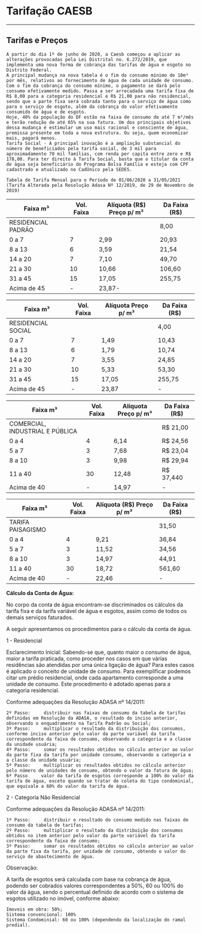 # Tarifação CAESB

---

## Tarifas e Preços


	A partir do dia 1º de junho de 2020, a Caesb começou a aplicar as alterações provocadas pela Lei Distrital no. 6.272/2019, que implementa uma nova forma de cobrança das tarifas de água e esgoto no Distrito Federal.
	A principal mudança na nova tabela é o fim do consumo mínimo de 10m³ por mês, relativos ao fornecimento de água de cada unidade de consumo. Com o fim da cobrança do consumo mínimo, o pagamento se dará pelo consumo efetivamente medido. Passa a ser arrecadada uma tarifa fixa de R$ 8,00 para a categoria residencial e R$ 21,00 para não residencial, sendo que a parte fixa será cobrada tanto para o serviço de água como para o serviço de esgoto, além da cobrança do valor efetivamente consumido de água e de esgoto.
	Hoje, 40% da população do DF estão na faixa de consumo de até 7 m³/mês e terão redução de até 65% na sua fatura. Um dos principais objetivos dessa mudança é estimular um uso mais racional e consciente de água, premissa presente em toda a nova estrutura. Ou seja, quem economizar mais, pagará menos.
	Tarifa Social - A principal inovação é a ampliação substancial do número de beneficiados pela tarifa social, de 3 mil para aproximadamente 70 mil famílias, com renda per capita entre zero e R$ 178,00. Para ter direito à Tarifa Social, basta que o titular da conta de água seja beneficiário do Programa Bolsa Família e esteja com CPF cadastrado e atualizado no CadÚnico pela SEDES.

	Tabela de Tarifa Mensal para o Período de 01/06/2020 a 31/05/2021
	(Tarifa Alterada pela Resolução Adasa Nº 12/2019, de 29 de Novembro de 2019)

Faixa m³| Vol. Faixa |Alíquota (R$) Preço p/ m³|Da Faixa (R$)
--------|------------|-------------------------|------------
RESIDENCIAL PADRÃO|            |            |8,00
0 a 7|7|2,99|20,93
8 a 13|6|3,59|21,54
14 a 20|7|7,10|49,70
21 a 30|10|10,66|106,60
31 a 45|15|17,05|255,75
Acima de 45| -|23,87-|


Faixa m³|Vol. Faixa|Alíquota Preço p/ m³|Da Faixa (R$)
-----|-----|------|----
RESIDENCIAL SOCIAL| | |4,00
0 a 7|7|1,49|10,43
8 a 13|6|1,79|10,74
14 a 20|7|3,55|24,85
21 a 30|10|5,33|53,30
31 a 45|15|17,05|255,75
Acima de 45|-|23,87|-




Faixa m³|Vol. Faixa|Alíquota Preço p/ m³|Da Faixa (R$)
--------|----|---|----
COMERCIAL, INDUSTRIAL E PÚBLICA| | |R$ 21,00
0 a 4|4|6,14|R$ 24,56
5 a 7|3|7,68|R$ 23,04
8 a 10|3|9,98|R$ 29,94
11 a 40|30|12,48|R$ 37,440
Acima de 40|-|14,97|-




Faixa m³|Vol. Faixa|Alíquota (R$) Preço p/ m³|Da Faixa (R$)
-----|----|----|----
TARIFA PAISAGISMO| | |31,50
0 a 4|4|9,21|36,84
5 a 7|3|11,52|34,56
8 a 10|3|14,97|44,91
11 a 40|30|18,72|561,60
Acima de 40|-|22,46|-

 **Cálculo da Conta de Água:**

No corpo da conta de água encontram-se discriminados os cálculos da tarifa fixa e da tarifa variável de água e esgotos, assim como de todos os demais serviços faturados.

A seguir apresentamos os procedimentos para o cálculo da conta de água.

1 - Residencial

Esclarecimento Inicial: Sabendo-se que, quanto maior o consumo de água, maior a tarifa praticada, como proceder nos casos em que várias residências são atendidas por uma única ligação de água?
Para estes casos é aplicado o conceito de unidade de consumo. Para exemplificar podemos citar um prédio residencial, onde cada apartamento corresponde a uma unidade de consumo. Este procedimento é adotado apenas para a categoria residencial.

Conforme adequações da Resolução ADASA nº 14/2011:
```1º Passo:     dividir o consumo medido pelo número de unidades de consumo;
2º Passo:     distribuir nas faixas de consumo da tabela de tarifas definidas em Resolução da ADASA, o resultado do inciso anterior, observando o enquadramento na Tarifa Padrão ou Social;
3º Passo:     multiplicar o resultado da distribuição dos consumos, conforme inciso anterior pelo valor da parte variável da tarifa correspondente da faixa de consumo, observando a categoria e a classe da unidade usuária;
4º Passo:     somar os resultados obtidos no cálculo anterior ao valor da parte fixa da tarifa por unidade consumo, observando a categoria e a classe da unidade usuária;
5º Passo:     multiplicar os resultados obtidos no cálculo anterior pelo número de unidades de consumo, obtendo o valor da fatura de água;
6º Passo     valor da tarifa de esgotos corresponde a 100% do valor da tarifa de água, exceto quando se tratar de coleta do tipo condominial, que equivale a 60% do valor da tarifa de água.
```

2 - Categoria Não Residencial

Conforme adequações da Resolução ADASA nº 14/2011:
```
1º Passo:     distribuir o resultado do consumo medido nas faixas de consumo da tabela de tarifas;
2º Passo:     multiplicar o resultado da distribuição dos consumos obtidos no item anterior pelo valor da parte variável da tarifa correspondente da faixa de consumo;
3º Passo:     somar os resultados obtidos no cálculo anterior ao valor da parte fixa da tarifa, por unidade de consumo, obtendo o valor do serviço de abastecimento de água.
```


Observação:

A tarifa de esgotos será calculada com base na cobrança de água, podendo ser cobrados valores correspondentes a 50%, 60 ou 100% do valor da água, sendo o percentual definido de acordo com o sistema de esgotos utilizado no imóvel, conforme abaixo:

	Imoveis em obra: 50%;
	Sistema convencional: 100%
	Sistema Condominial: 60 ou 100% (dependendo da localização do ramal predial).


